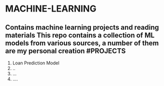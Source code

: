 # MACHINE-LEARNING
Contains machine learning projects and reading materials
This repo contains a collection of ML models from various sources, a number of them are my personal creation
  #PROJECTS
  ---------
  1. Loan Prediction Model
  2. ..
  3. ...
  4. ....
